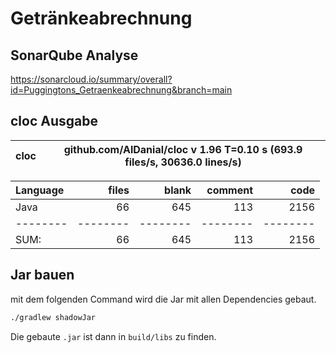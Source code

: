 # Getränkeabrechnung

## SonarQube Analyse
https://sonarcloud.io/summary/overall?id=Puggingtons_Getraenkeabrechnung&branch=main

## cloc Ausgabe

<!-- CLOC-REPORT-START -->
cloc|github.com/AlDanial/cloc v 1.96  T=0.10 s (693.9 files/s, 30636.0 lines/s)
--- | ---

Language|files|blank|comment|code
:-------|-------:|-------:|-------:|-------:
Java|66|645|113|2156
--------|--------|--------|--------|--------
SUM:|66|645|113|2156
<!-- CLOC-REPORT-END -->

## Jar bauen
mit dem folgenden Command wird die Jar mit allen Dependencies gebaut.
```bash
./gradlew shadowJar
```

Die gebaute `.jar` ist dann in `build/libs` zu finden.